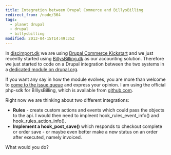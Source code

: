 ```yaml
---
title: Integration between Drupal Commerce and BillysBilling
redirect_from: /node/364
tags:
  - planet drupal
  - drupal
  - billysbilling
modified: 2013-04-15T14:49:35Z
---
```


In [discimport.dk](http://discimport.dk) we are using [Drupal Commerce Kickstart](http://drupal.org/project/commerce_kickstart) and we just recently started using [BillysBilling.dk](http://billysbilling.dk) as our accounting solution. Therefore we just started to code on a Drupal integration between the two systems in a [dedicated module on drupal.org](http://drupal.org/project/billysbilling).

If you want any say in how the module evolves, you are more than welcome to [come to the issue queue](http://drupal.org/project/issues/billysbilling) and express your opinion. I am using the official php-sdk for BIllysBilling, which is available from [github.com](http://github.com/billysbilling/billysbilling-php).

Right now we are thinking about two different integrations:

- **Rules** - create custom actions and events which could pass the objects to the api. I would then need to impleent hook\_rules\_event\_info() and hook\_rules\_action\_info().
- **Implement a hook\_post\_save()** which responds to checkout complete or order save - or maybe even better make a new status on an order after executed, namely invoiced.

What would you do?
